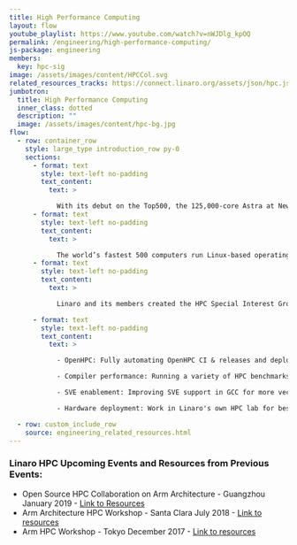 ```yaml
---
title: High Performance Computing
layout: flow
youtube_playlist: https://www.youtube.com/watch?v=nWJDlg_kpOQ
permalink: /engineering/high-performance-computing/
js-package: engineering
members:
  key: hpc-sig
image: /assets/images/content/HPCCol.svg
related_resources_tracks: https://connect.linaro.org/assets/json/hpc.json
jumbotron:
  title: High Performance Computing
  inner_class: dotted
  description: ""
  image: /assets/images/content/hpc-bg.jpg
flow:
  - row: container_row
    style: large_type introduction_row py-0
    sections:
      - format: text
        style: text-left no-padding
        text_content:
          text: >

            With its debut on the Top500, the 125,000-core Astra at New Mexico's Sandia Labs uses Cavium ThunderX2 chips to mark Arm's entry into the petascale world. In Japan, the Armv8-A 512bit SVE Post-K prototype CPU by Fujitsu and RIKEN has been optimized to achieve high-level, real-world application performance, anticipating up to one hundred times the application execution performance of the K computer. K was the first computer to top 10 petaflops in 2011.
      - format: text
        style: text-left no-padding
        text_content:
          text: >

            The world’s fastest 500 computers run Linux-based operating systems and thus, High Performance Computing (HPC) relies on Open Source. HPC has a large and growing open source component. Toolchains can be offered to those who want a choice and engineering can be focused on library optimisation that will benefit all micro architectures. Linaro provides a forum where SoCs, system vendors, integrators, users, distros, hyperscalers can co-develop the foundational software necessary for the ecosystem.
      - format: text
        style: text-left no-padding
        text_content:
          text: >

            Linaro and its members created the HPC Special Interest Group (SIG) in 2016 to drive the adoption of Arm in HPC through standardisation, interoperability, orchestration and use case development. The HPC SIG is currently working to leverage Arm hardware around server class infrastructure, multi-gigabit interconnect support, scalable vector extensions and software ecosystem support to build exascale HPC deployments. The engineering focus is on OpenHPC, compiler performance,SVE enablement and hardware deployment.

      - format: text
        style: text-left no-padding
        text_content:
          text: >

            - OpenHPC: Fully automating OpenHPC CI & releases and deploying dynamic clusters on varied vendors/hardware configurations/OS distros

            - Compiler performance: Running a variety of HPC benchmarks for CPU-bound issues and detecting common outliers for bottlenecks

            - SVE enablement: Improving SVE support in GCC for more vectorisation cases, enabling LLVM to generate SVE code, and finishing (and upstreaming) QEMU support

            - Hardware deployment: Work in Linaro's own HPC lab for best-in-class stability & repeatability, close-to-production ennironment, upstream technology, vendor isolation.

  - row: custom_include_row
    source: engineering_related_resources.html
---
```


### Linaro HPC Upcoming Events and Resources from Previous Events:

- Open Source HPC Collaboration on Arm Architecture - Guangzhou January 2019 - [Link to Resources](/events/arm-hpc-asia-2019/)
- Arm Architecture HPC Workshop - Santa Clara July 2018 - [Link to resources](/events/arm-hpc-santa-clara-2018/#resources)
- Arm HPC Workshop - Tokyo December 2017 - [Link to resources](/events/arm-hpc-japan-2017/#schedule)
